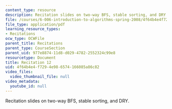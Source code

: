 ```yaml
---
content_type: resource
description: Recitation slides on two-way BFS, stable sorting, and DRY.
file: /courses/6-006-introduction-to-algorithms-spring-2008/4f64b4e4f7294e986574166085a86c82_recitation12.pdf
file_type: application/pdf
learning_resource_types:
- Recitations
ocw_type: OCWFile
parent_title: Recitations
parent_type: CourseSection
parent_uid: 977e8874-11d8-d029-4782-2552324c99e8
resourcetype: Document
title: Recitation 12
uid: 4f64b4e4-f729-4e98-6574-166085a86c82
video_files:
  video_thumbnail_file: null
video_metadata:
  youtube_id: null
---
```

Recitation slides on two-way BFS, stable sorting, and DRY.

